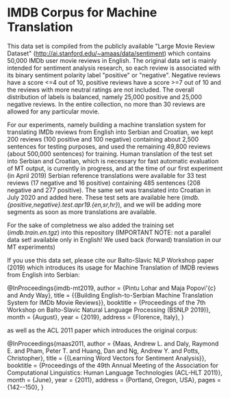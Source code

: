 # IMDB Corpus for Machine Translation

This data set is compiled from the publicly available "Large Movie Review Dataset" (http://ai.stanford.edu/~amaas/data/sentiment)
which contains 50,000 IMDb user movie reviews in English. 
The original data set is mainly intended for sentiment analysis research, so each review is associated with its binary 
sentiment polarity label "positive" or "negative". Negative reviews have a score <=4 out of 10, positive reviews have 
a score >=7 out of 10 and the reviews with more neutral ratings are not included. The overall distribution of labels is
balanced, namely 25,000 positive and 25,000 negative reviews. 
In the entire collection, no more than 30 reviews are allowed for any particular movie.

For our experiments, namely building a machine translation system for translating IMDb reviews from English into Serbian and Croatian, 
we kept 200 reviews (100 positive and 100 negative) containing about 2,500 sentences for testing purposes, and used the 
remaining 49,800 reviews (about 500,000 sentences) for training. 
Human translation of the test set into Serbian and Croatian, which is necessary for fast automatic evaluation of MT output, is currently 
in progress, and at the time of our first experiment (in April 2019) Serbian reference translations were available for 
33 test reviews (17 negative and 16 positive) containing 485 sentences (208 negative and 277 positive). The same set was translated into Croatian in July 2020 and added here.
These test sets are available here (*imdb.{positive,negative}.test.apr19.{en,sr,hr}*), and we will be adding more segments 
as soon as more translations are available.

For the sake of completness we also added the training set (*imdb.train.en.tgz*) into this repository 
(IMPORTANT NOTE: not a parallel data set! available only in English! We used back (forward) translation in our MT experiments)

If you use this data set, please cite our Balto-Slavic NLP Workshop paper (2019) which introduces its usage for 
Machine Translation of IMDB reviews from English into Serbian:

@InProceedings{imdb-mt2019,
  author    = {Pintu Lohar and Maja Popovi\'{c} and Andy Way},
  title     = {{Building English-to-Serbian Machine Translation System for IMDb Movie Reviews}},
  booktitle = {Proceedings of the 7th Workshop on Balto-Slavic Natural Language Processing (BSNLP 2019)},
  month     = {August},
  year      = {2019},
  address   = {Florence, Italy},
}


as well as the ACL 2011 paper which introduces the original corpus:

@InProceedings{maas2011,
  author    = {Maas, Andrew L.  and  Daly, Raymond E.  and  Pham, Peter T.  and  Huang, Dan  and  Ng, Andrew Y. and  Potts, Christopher},
  title     = {{Learning Word Vectors for Sentiment Analysis}},
  booktitle = {Proceedings of the 49th Annual Meeting of the Association for Computational Linguistics: Human 
  Language Technologies (ACL-HLT 2011)},
  month     = {June},
  year      = {2011},
  address   = {Portland, Oregon, USA},
  pages     = {142--150},
}

